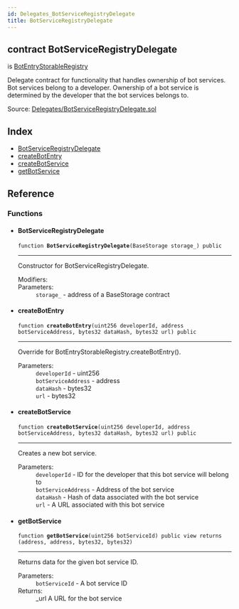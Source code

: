 ```yaml
---
id: Delegates_BotServiceRegistryDelegate
title: BotServiceRegistryDelegate
---
```


<div class="contract-doc"><div class="contract"><h2 class="contract-header"><span class="contract-kind">contract</span> BotServiceRegistryDelegate</h2><p class="base-contracts"><span>is</span> <a href="Registry_BotEntryStorableRegistry.html">BotEntryStorableRegistry</a></p><p class="description">Delegate contract for functionality that handles ownership of bot services. Bot services belong to a developer. Ownership of a bot service is determined by the developer that the bot services belongs to.</p><div class="source">Source: <a href="https://github.com/TallaBotChain/botchain/blob/v0.1.0/contracts/Delegates/BotServiceRegistryDelegate.sol" target="_blank">Delegates/BotServiceRegistryDelegate.sol</a></div></div><div class="index"><h2>Index</h2><ul><li><a href="Delegates_BotServiceRegistryDelegate.html#BotServiceRegistryDelegate">BotServiceRegistryDelegate</a></li><li><a href="Delegates_BotServiceRegistryDelegate.html#createBotEntry">createBotEntry</a></li><li><a href="Delegates_BotServiceRegistryDelegate.html#createBotService">createBotService</a></li><li><a href="Delegates_BotServiceRegistryDelegate.html#getBotService">getBotService</a></li></ul></div><div class="reference"><h2>Reference</h2><div class="functions"><h3>Functions</h3><ul><li><div class="item function"><span id="BotServiceRegistryDelegate" class="anchor-marker"></span><h4 class="name">BotServiceRegistryDelegate</h4><div class="body"><code class="signature">function <strong>BotServiceRegistryDelegate</strong><span>(BaseStorage storage_) </span><span>public </span></code><hr/><div class="description"><p>Constructor for BotServiceRegistryDelegate.</p></div><dl><dt><span class="label-modifiers">Modifiers:</span></dt><dd></dd><dt><span class="label-parameters">Parameters:</span></dt><dd><div><code>storage_</code> - address of a BaseStorage contract</div></dd></dl></div></div></li><li><div class="item function"><span id="createBotEntry" class="anchor-marker"></span><h4 class="name">createBotEntry</h4><div class="body"><code class="signature">function <strong>createBotEntry</strong><span>(uint256 developerId, address botServiceAddress, bytes32 dataHash, bytes32 url) </span><span>public </span></code><hr/><div class="description"><p>Override for BotEntryStorableRegistry.createBotEntry().</p></div><dl><dt><span class="label-parameters">Parameters:</span></dt><dd><div><code>developerId</code> - uint256</div><div><code>botServiceAddress</code> - address</div><div><code>dataHash</code> - bytes32</div><div><code>url</code> - bytes32</div></dd></dl></div></div></li><li><div class="item function"><span id="createBotService" class="anchor-marker"></span><h4 class="name">createBotService</h4><div class="body"><code class="signature">function <strong>createBotService</strong><span>(uint256 developerId, address botServiceAddress, bytes32 dataHash, bytes32 url) </span><span>public </span></code><hr/><div class="description"><p>Creates a new bot service.</p></div><dl><dt><span class="label-parameters">Parameters:</span></dt><dd><div><code>developerId</code> - ID for the developer that this bot service will belong to</div><div><code>botServiceAddress</code> - Address of the bot service</div><div><code>dataHash</code> - Hash of data associated with the bot service</div><div><code>url</code> - A URL associated with this bot service</div></dd></dl></div></div></li><li><div class="item function"><span id="getBotService" class="anchor-marker"></span><h4 class="name">getBotService</h4><div class="body"><code class="signature">function <strong>getBotService</strong><span>(uint256 botServiceId) </span><span>public </span><span>view </span><span>returns  (address, address, bytes32, bytes32) </span></code><hr/><div class="description"><p>Returns data for the given bot service ID.</p></div><dl><dt><span class="label-parameters">Parameters:</span></dt><dd><div><code>botServiceId</code> - A bot service ID</div></dd><dt><span class="label-return">Returns:</span></dt><dd>_url A URL for the bot service</dd></dl></div></div></li></ul></div></div></div>
